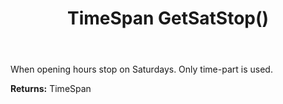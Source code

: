 ﻿---
uid: crmscript_ref_NSChatOpeningHours_GetSatStop
title: TimeSpan GetSatStop()
intellisense: NSChatOpeningHours.GetSatStop
keywords: NSChatOpeningHours, GetSatStop
so.topic: reference
---

When opening hours stop on Saturdays. Only time-part is used.

**Returns:** TimeSpan


